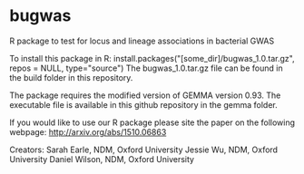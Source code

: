 # bugwas
R package to test for locus and lineage associations in bacterial GWAS

To install this package in R:
install.packages("[some_dir]/bugwas_1.0.tar.gz", repos = NULL, type="source")
The bugwas_1.0.tar.gz file can be found in the build folder in this repository.

The package requires the modified version of GEMMA version 0.93. The executable file is available in this github repository in the gemma folder.

If you would like to use our R package please site the paper on the following webpage:
http://arxiv.org/abs/1510.06863

Creators:
Sarah Earle, NDM, Oxford University
Jessie Wu, NDM, Oxford University
Daniel Wilson, NDM, Oxford University
